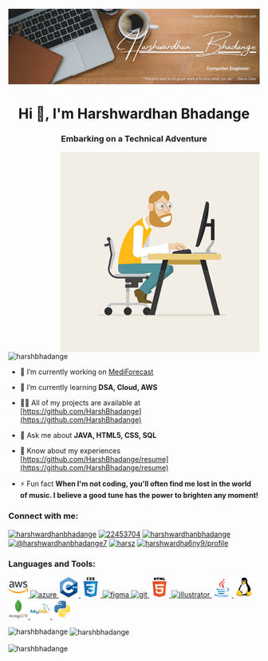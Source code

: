 ![MasterHead](https://github.com/HarshBhadange/HarshBhadange/blob/main/Brown%20Wood%20Minimalist%20Profile%20LinkedIn%20Banner.png)
<h1 align="center">Hi 👋, I'm Harshwardhan Bhadange</h1>
<h3 align="center">Embarking on a Technical Adventure</h3>

<img align="right" alt="coding" width ="400" src="https://github.com/HarshBhadange/HarshBhadange/blob/main/uinn.gif">
<p align="left"> <img src="https://komarev.com/ghpvc/?username=harshbhadange&label=Profile%20views&color=0e75b6&style=flat" alt="harshbhadange" /> </p>

- 🔭 I’m currently working on [MediForecast](https://github.com/HarshBhadange/MediForecast)

- 🌱 I’m currently learning **DSA, Cloud, AWS**

- 👨‍💻 All of my projects are available at [https://github.com/HarshBhadange](https://github.com/HarshBhadange)

- 💬 Ask me about **JAVA, HTML5, CSS, SQL**

- 📄 Know about my experiences [https://github.com/HarshBhadange/resume](https://github.com/HarshBhadange/resume)

- ⚡ Fun fact **When I'm not coding, you'll often find me lost in the world of music. I believe a good tune has the power to brighten any moment!**

<h3 align="left">Connect with me:</h3>
<p align="left">
<a href="https://linkedin.com/in/harshwardhanbhadange" target="blank"><img align="center" src="https://raw.githubusercontent.com/rahuldkjain/github-profile-readme-generator/master/src/images/icons/Social/linked-in-alt.svg" alt="harshwardhanbhadange" height="30" width="40" /></a>
<a href="https://stackoverflow.com/users/22453704" target="blank"><img align="center" src="https://raw.githubusercontent.com/rahuldkjain/github-profile-readme-generator/master/src/images/icons/Social/stack-overflow.svg" alt="22453704" height="30" width="40" /></a>
<a href="https://kaggle.com/harshwardhanbhadange" target="blank"><img align="center" src="https://raw.githubusercontent.com/rahuldkjain/github-profile-readme-generator/master/src/images/icons/Social/kaggle.svg" alt="harshwardhanbhadange" height="30" width="40" /></a>
<a href="https://medium.com/@harshwardhanbhadange7" target="blank"><img align="center" src="https://raw.githubusercontent.com/rahuldkjain/github-profile-readme-generator/master/src/images/icons/Social/medium.svg" alt="@harshwardhanbhadange7" height="30" width="40" /></a>
<a href="https://www.leetcode.com/harsz" target="blank"><img align="center" src="https://raw.githubusercontent.com/rahuldkjain/github-profile-readme-generator/master/src/images/icons/Social/leet-code.svg" alt="harsz" height="30" width="40" /></a>
<a href="https://auth.geeksforgeeks.org/user/harshwardha6ny9/profile" target="blank"><img align="center" src="https://raw.githubusercontent.com/rahuldkjain/github-profile-readme-generator/master/src/images/icons/Social/geeks-for-geeks.svg" alt="harshwardha6ny9/profile" height="30" width="40" /></a>
</p>

<h3 align="left">Languages and Tools:</h3>
<p align="left"> <a href="https://aws.amazon.com" target="_blank" rel="noreferrer"> <img src="https://raw.githubusercontent.com/devicons/devicon/master/icons/amazonwebservices/amazonwebservices-original-wordmark.svg" alt="aws" width="40" height="40"/> </a> <a href="https://azure.microsoft.com/en-in/" target="_blank" rel="noreferrer"> <img src="https://www.vectorlogo.zone/logos/microsoft_azure/microsoft_azure-icon.svg" alt="azure" width="40" height="40"/> </a> <a href="https://www.w3schools.com/cpp/" target="_blank" rel="noreferrer"> <img src="https://raw.githubusercontent.com/devicons/devicon/master/icons/cplusplus/cplusplus-original.svg" alt="cplusplus" width="40" height="40"/> </a> <a href="https://www.w3schools.com/css/" target="_blank" rel="noreferrer"> <img src="https://raw.githubusercontent.com/devicons/devicon/master/icons/css3/css3-original-wordmark.svg" alt="css3" width="40" height="40"/> </a> <a href="https://www.figma.com/" target="_blank" rel="noreferrer"> <img src="https://www.vectorlogo.zone/logos/figma/figma-icon.svg" alt="figma" width="40" height="40"/> </a> <a href="https://git-scm.com/" target="_blank" rel="noreferrer"> <img src="https://www.vectorlogo.zone/logos/git-scm/git-scm-icon.svg" alt="git" width="40" height="40"/> </a> <a href="https://www.w3.org/html/" target="_blank" rel="noreferrer"> <img src="https://raw.githubusercontent.com/devicons/devicon/master/icons/html5/html5-original-wordmark.svg" alt="html5" width="40" height="40"/> </a> <a href="https://www.adobe.com/in/products/illustrator.html" target="_blank" rel="noreferrer"> <img src="https://www.vectorlogo.zone/logos/adobe_illustrator/adobe_illustrator-icon.svg" alt="illustrator" width="40" height="40"/> </a> <a href="https://www.java.com" target="_blank" rel="noreferrer"> <img src="https://raw.githubusercontent.com/devicons/devicon/master/icons/java/java-original.svg" alt="java" width="40" height="40"/> </a> <a href="https://www.linux.org/" target="_blank" rel="noreferrer"> <img src="https://raw.githubusercontent.com/devicons/devicon/master/icons/linux/linux-original.svg" alt="linux" width="40" height="40"/> </a> <a href="https://www.mongodb.com/" target="_blank" rel="noreferrer"> <img src="https://raw.githubusercontent.com/devicons/devicon/master/icons/mongodb/mongodb-original-wordmark.svg" alt="mongodb" width="40" height="40"/> </a> <a href="https://www.mysql.com/" target="_blank" rel="noreferrer"> <img src="https://raw.githubusercontent.com/devicons/devicon/master/icons/mysql/mysql-original-wordmark.svg" alt="mysql" width="40" height="40"/> </a> <a href="https://www.python.org" target="_blank" rel="noreferrer"> <img src="https://raw.githubusercontent.com/devicons/devicon/master/icons/python/python-original.svg" alt="python" width="40" height="40"/> </a> </p>

<p><img align="left" src="https://github-readme-stats.vercel.app/api/top-langs?username=harshbhadange&show_icons=true&locale=en&layout=compact" alt="harshbhadange" /></p>

<p>&nbsp;<img align="center" src="https://github-readme-stats.vercel.app/api?username=harshbhadange&show_icons=true&locale=en" alt="harshbhadange" /></p>

<p><img align="center" src="https://github-readme-streak-stats.herokuapp.com/?user=harshbhadange&" alt="harshbhadange" /></p>

